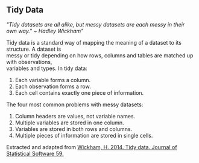 ## Tidy Data  

*"Tidy datasets are all alike, but messy datasets are each messy in their own way." ~ Hadley Wickham"*  

Tidy data is a standard way of mapping the meaning of a dataset to its structure. A dataset is  
messy or tidy depending on how rows, columns and tables are matched up with observations,  
variables and types. In tidy data:  
1. Each variable forms a column.  
2. Each observation forms a row.  
3. Each cell contains exactly one piece of information.  

The four most common problems with messy datasets:  
1. Column headers are values, not variable names.
2. Multiple variables are stored in one column.
3. Variables are stored in both rows and columns.
4. Multiple pieces of information are stored in single cells.  

Extracted and adapted from [Wickham, H. 2014. Tidy data. Journal of Statistical Software 59.](https://cran.r-project.org/web/packages/tidyr/vignettes/tidy-data.html)  
